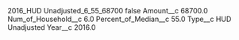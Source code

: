 <?xml version="1.0" encoding="UTF-8"?>
<CustomMetadata xmlns="http://soap.sforce.com/2006/04/metadata" xmlns:xsi="http://www.w3.org/2001/XMLSchema-instance" xmlns:xsd="http://www.w3.org/2001/XMLSchema">
    <label>2016_HUD Unadjusted_6_55_68700</label>
    <protected>false</protected>
    <values>
        <field>Amount__c</field>
        <value xsi:type="xsd:double">68700.0</value>
    </values>
    <values>
        <field>Num_of_Household__c</field>
        <value xsi:type="xsd:double">6.0</value>
    </values>
    <values>
        <field>Percent_of_Median__c</field>
        <value xsi:type="xsd:double">55.0</value>
    </values>
    <values>
        <field>Type__c</field>
        <value xsi:type="xsd:string">HUD Unadjusted</value>
    </values>
    <values>
        <field>Year__c</field>
        <value xsi:type="xsd:double">2016.0</value>
    </values>
</CustomMetadata>
